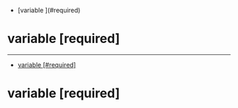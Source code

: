 <!-- MarkdownTOC autolink="true" bracket="round" -->

- [variable \](#required\)

<!-- /MarkdownTOC -->


# variable \[required\]

---

<!-- MarkdownTOC autolink="true" bracket="round" -->

- [variable \[#required\]](#variable-required)

<!-- /MarkdownTOC -->


# variable \[required\]
